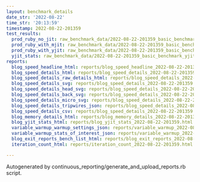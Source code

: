 ```yaml
---
layout: benchmark_details
date_str: '2022-08-22'
time_str: '20:13:59'
timestamp: 2022-08-22-201359
test_results:
  prod_ruby_no_jit: raw_benchmark_data/2022-08-22-201359_basic_benchmark_prod_ruby_no_jit.json
  prod_ruby_with_mjit: raw_benchmark_data/2022-08-22-201359_basic_benchmark_prod_ruby_with_mjit.json
  prod_ruby_with_yjit: raw_benchmark_data/2022-08-22-201359_basic_benchmark_prod_ruby_with_yjit.json
  yjit_stats: raw_benchmark_data/2022-08-22-201359_basic_benchmark_yjit_stats.json
reports:
  blog_speed_headline_html: reports/blog_speed_headline_2022-08-22-201359.html
  blog_speed_details_html: reports/blog_speed_details_2022-08-22-201359.html
  blog_speed_details_raw_details_html: reports/blog_speed_details_2022-08-22-201359.raw_details.html
  blog_speed_details_svg: reports/blog_speed_details_2022-08-22-201359.svg
  blog_speed_details_head_svg: reports/blog_speed_details_2022-08-22-201359.head.svg
  blog_speed_details_back_svg: reports/blog_speed_details_2022-08-22-201359.back.svg
  blog_speed_details_micro_svg: reports/blog_speed_details_2022-08-22-201359.micro.svg
  blog_speed_details_tripwires_json: reports/blog_speed_details_2022-08-22-201359.tripwires.json
  blog_speed_details_csv: reports/blog_speed_details_2022-08-22-201359.csv
  blog_memory_details_html: reports/blog_memory_details_2022-08-22-201359.html
  blog_yjit_stats_html: reports/blog_yjit_stats_2022-08-22-201359.html
  variable_warmup_warmup_settings_json: reports/variable_warmup_2022-08-22-201359.warmup_settings.json
  variable_warmup_stats_of_interest_json: reports/variable_warmup_2022-08-22-201359.stats_of_interest.json
  blog_exit_reports_bench_list_html: reports/blog_exit_reports_2022-08-22-201359.bench_list.html
  iteration_count_html: reports/iteration_count_2022-08-22-201359.html

---
```

Autogenerated by continuous_reporting/generate_and_upload_reports.rb script.
